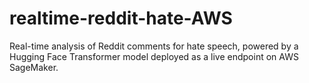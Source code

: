 # realtime-reddit-hate-AWS
Real-time analysis of Reddit comments for hate speech, powered by a Hugging Face Transformer model deployed as a live endpoint on AWS SageMaker.
